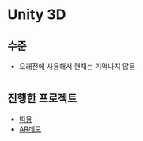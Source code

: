 # Unity 3D

## 수준
- 오래전에 사용해서 현재는 기억나지 않음
 
#

## 진행한 프로젝트
- [띠용](../2018/띠용.md)
- [AR데모](../2019/AR데모.md)